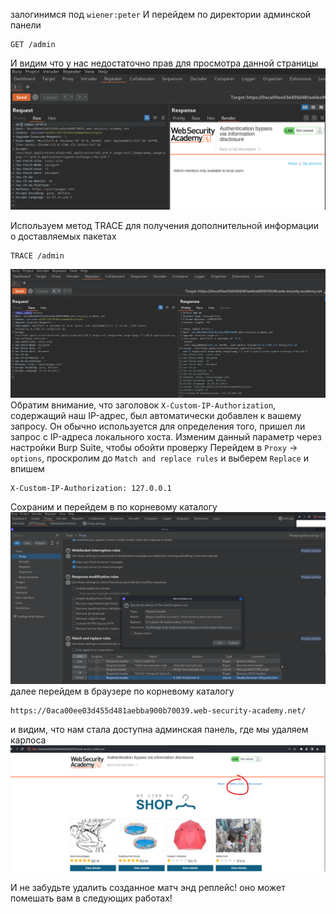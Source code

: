 залогинимся под `wiener:peter`
И перейдем по директории админской панели
```
GET /admin
```
И видим что у нас недостаточно прав для просмотра данной страницы
![img](https://github.com/adyatlove/PortSwiggerAcademy/blob/main/6.%20Information%20disclosure%20vulnerabilities/4.%20Authentication%20bypass%20via%20information%20disclosure/pics%20for%20walktrough/1.png)

Используем метод TRACE для получения дополнительной информации о доставляемых пакетах
```
TRACE /admin
```

![img](https://github.com/adyatlove/PortSwiggerAcademy/blob/main/6.%20Information%20disclosure%20vulnerabilities/4.%20Authentication%20bypass%20via%20information%20disclosure/pics%20for%20walktrough/2.png)
Обратим внимание, что заголовок `X-Custom-IP-Authorization`, содержащий наш IP-адрес, был автоматически добавлен к вашему запросу. Он обычно используется для определения того, пришел ли запрос с IP-адреса локального хоста.
Изменим данный параметр через настройки Burp Suite, чтобы обойти проверку
Перейдем в `Proxy` -> `options`, проскролим до `Match and replace rules` и выберем `Replace`
и впишем
```
X-Custom-IP-Authorization: 127.0.0.1
```
Сохраним и перейдем в по корневому каталогу
![img](https://github.com/adyatlove/PortSwiggerAcademy/blob/main/6.%20Information%20disclosure%20vulnerabilities/4.%20Authentication%20bypass%20via%20information%20disclosure/pics%20for%20walktrough/3.png)
далее перейдем в браузере по корневому каталогу 
```
https://0aca00ee03d455d481aebba900b70039.web-security-academy.net/
```
и видим, что нам стала доступна админская панель, где мы удаляем карлоса
![img](https://github.com/adyatlove/PortSwiggerAcademy/blob/main/6.%20Information%20disclosure%20vulnerabilities/4.%20Authentication%20bypass%20via%20information%20disclosure/pics%20for%20walktrough/4.png)

И не забудьте удалить созданное матч энд реплейс! оно может помешать вам в следующих работах!
